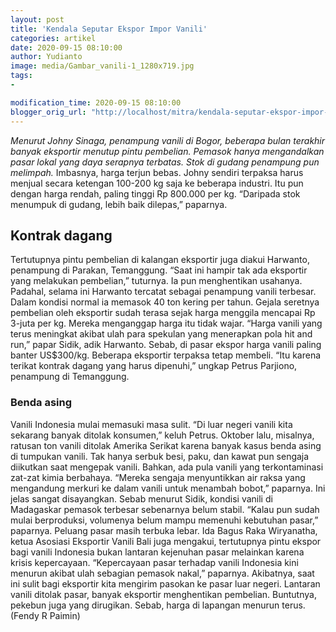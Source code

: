 ```yaml
---
layout: post
title: 'Kendala Seputar Ekspor Impor Vanili'
categories: artikel
date: 2020-09-15 08:10:00
author: Yudianto
image: media/Gambar_vanili-1_1280x719.jpg
tags:
- 

modification_time: 2020-09-15 08:10:00
blogger_orig_url: "http://localhost/mitra/kendala-seputar-ekspor-impor-vanili.html"
---
```


_Menurut Johny Sinaga, penampung vanili di Bogor, beberapa bulan terakhir
banyak eksportir menutup pintu pembelian. Pemasok hanya mengandalkan pasar
lokal yang daya serapnya terbatas. Stok di gudang penampung pun melimpah._
Imbasnya, harga terjun bebas. Johny sendiri terpaksa harus menjual secara
ketengan 100-200 kg saja ke beberapa industri. Itu pun dengan harga rendah,
paling tinggi Rp 800.000 per kg. “Daripada stok menumpuk di gudang, lebih baik
dilepas,” paparnya.

## Kontrak dagang

Tertutupnya pintu pembelian di kalangan eksportir juga diakui Harwanto,
penampung di Parakan, Temanggung. “Saat ini hampir tak ada eksportir yang
melakukan pembelian,” tuturnya. Ia pun menghentikan usahanya. Padahal, selama
ini Harwanto tercatat sebagai penampung vanili terbesar. Dalam kondisi normal
ia memasok 40 ton kering per tahun. Gejala seretnya pembelian oleh eksportir
sudah terasa sejak harga menggila mencapai Rp 3-juta per kg. Mereka menganggap
harga itu tidak wajar. “Harga vanili yang terus meningkat akibat ulah para
spekulan yang menerapkan pola hit and run,” papar Sidik, adik Harwanto. Sebab,
di pasar ekspor harga vanili paling banter US$300/kg. Beberapa eksportir
terpaksa tetap membeli. “Itu karena terikat kontrak dagang yang harus
dipenuhi,” ungkap Petrus Parjiono, penampung di Temanggung.

### Benda asing

Vanili Indonesia mulai memasuki masa sulit. “Di luar negeri vanili kita
sekarang banyak ditolak konsumen,” keluh Petrus. Oktober lalu, misalnya,
ratusan ton vanili ditolak Amerika Serikat karena banyak kasus benda asing di
tumpukan vanili. Tak hanya serbuk besi, paku, dan kawat pun sengaja diikutkan
saat mengepak vanili. Bahkan, ada pula vanili yang terkontaminasi zat-zat
kimia berbahaya. “Mereka sengaja menyuntikkan air raksa yang mengandung
merkuri ke dalam vanili untuk menambah bobot,” paparnya. Ini jelas sangat
disayangkan. Sebab menurut Sidik, kondisi vanili di Madagaskar pemasok
terbesar sebenarnya belum stabil. “Kalau pun sudah mulai berproduksi,
volumenya belum mampu memenuhi kebutuhan pasar,” paparnya. Peluang pasar masih
terbuka lebar. Ida Bagus Raka Wiryanatha, ketua Asosiasi Eksportir Vanili Bali
juga mengakui, tertutupnya pintu ekspor bagi vanili Indonesia bukan lantaran
kejenuhan pasar melainkan karena krisis kepercayaan. “Kepercayaan pasar
terhadap vanili Indonesia kini menurun akibat ulah sebagian pemasok nakal,”
paparnya. Akibatnya, saat ini sulit bagi eksportir kita mengirim pasokan ke
pasar luar negeri. Lantaran vanili ditolak pasar, banyak eksportir
menghentikan pembelian. Buntutnya, pekebun juga yang dirugikan. Sebab, harga
di lapangan menurun terus. (Fendy R Paimin)



